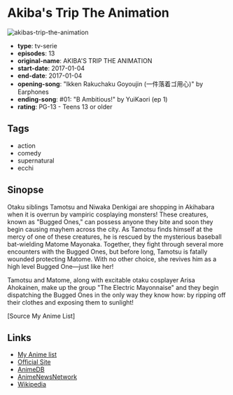 # Akiba's Trip The Animation

![akibas-trip-the-animation](https://cdn.myanimelist.net/images/anime/9/83185.jpg)

-   **type**: tv-serie
-   **episodes**: 13
-   **original-name**: AKIBA'S TRIP THE ANIMATION
-   **start-date**: 2017-01-04
-   **end-date**: 2017-01-04
-   **opening-song**: "Ikken Rakuchaku Goyoujin (一件落着ゴ用心)" by Earphones
-   **ending-song**: #01: "B Ambitious!" by YuiKaori (ep 1)
-   **rating**: PG-13 - Teens 13 or older

## Tags

-   action
-   comedy
-   supernatural
-   ecchi

## Sinopse

Otaku siblings Tamotsu and Niwaka Denkigai are shopping in Akihabara when it is overrun by vampiric cosplaying monsters! These creatures, known as "Bugged Ones," can possess anyone they bite and soon they begin causing mayhem across the city. As Tamotsu finds himself at the mercy of one of these creatures, he is rescued by the mysterious baseball bat-wielding Matome Mayonaka. Together, they fight through several more encounters with the Bugged Ones, but before long, Tamotsu is fatally wounded protecting Matome. With no other choice, she revives him as a high level Bugged One—just like her!

Tamotsu and Matome, along with excitable otaku cosplayer Arisa Ahokainen, make up the group "The Electric Mayonnaise" and they begin dispatching the Bugged Ones in the only way they know how: by ripping off their clothes and exposing them to sunlight!

[Source My Anime List]

## Links

-   [My Anime list](https://myanimelist.net/anime/34051/Akibas_Trip_The_Animation)
-   [Official Site](http://akibastrip-anime.com/)
-   [AnimeDB](http://anidb.info/perl-bin/animedb.pl?show=anime&aid=12411)
-   [AnimeNewsNetwork](http://www.animenewsnetwork.com/encyclopedia/anime.php?id=18734)
-   [Wikipedia](https://ja.wikipedia.org/wiki/AKIBA%27S_TRIP)
